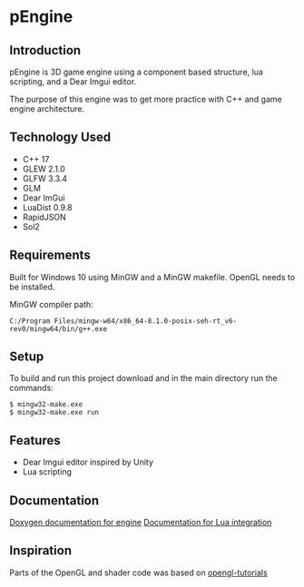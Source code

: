 # pEngine

## Introduction

pEngine is 3D game engine using a component based structure, lua scripting, and a Dear Imgui editor.

The purpose of this engine was to get more practice with C++ and game engine architecture.

## Technology Used
* C++ 17
* GLEW 2.1.0
* GLFW 3.3.4
* GLM
* Dear ImGui
* LuaDist 0.9.8
* RapidJSON
* Sol2

## Requirements
Built for Windows 10 using MinGW and a MinGW makefile. OpenGL needs to be installed.

MinGW compiler path:
```
C:/Program Files/mingw-w64/x86_64-8.1.0-posix-seh-rt_v6-rev0/mingw64/bin/g++.exe
```

## Setup
To build and run this project download and in the main directory run the commands:

```
$ mingw32-make.exe
$ mingw32-make.exe run
```

## Features
* Dear Imgui editor inspired by Unity
* Lua scripting

## Documentation
[Doxygen documentation for engine](documentation.pdf)
[Documentation for Lua integration](LuaDocumentation.md)

## Inspiration
Parts of the OpenGL and shader code was based on [opengl-tutorials](https://github.com/opengl-tutorials/ogl)
